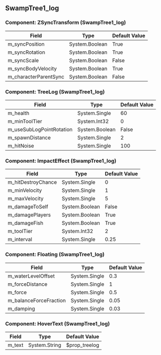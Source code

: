 ## SwampTree1_log

### Component: ZSyncTransform (SwampTree1_log)

|Field|Type|Default Value|
|-----|----|-------------|
|m_syncPosition|System.Boolean|True|
|m_syncRotation|System.Boolean|True|
|m_syncScale|System.Boolean|False|
|m_syncBodyVelocity|System.Boolean|True|
|m_characterParentSync|System.Boolean|False|

### Component: TreeLog (SwampTree1_log)

|Field|Type|Default Value|
|-----|----|-------------|
|m_health|System.Single|60|
|m_minToolTier|System.Int32|0|
|m_useSubLogPointRotation|System.Boolean|False|
|m_spawnDistance|System.Single|2|
|m_hitNoise|System.Single|100|

### Component: ImpactEffect (SwampTree1_log)

|Field|Type|Default Value|
|-----|----|-------------|
|m_hitDestroyChance|System.Single|0|
|m_minVelocity|System.Single|1|
|m_maxVelocity|System.Single|5|
|m_damageToSelf|System.Boolean|False|
|m_damagePlayers|System.Boolean|True|
|m_damageFish|System.Boolean|True|
|m_toolTier|System.Int32|2|
|m_interval|System.Single|0.25|

### Component: Floating (SwampTree1_log)

|Field|Type|Default Value|
|-----|----|-------------|
|m_waterLevelOffset|System.Single|0.3|
|m_forceDistance|System.Single|1|
|m_force|System.Single|0.5|
|m_balanceForceFraction|System.Single|0.05|
|m_damping|System.Single|0.03|

### Component: HoverText (SwampTree1_log)

|Field|Type|Default Value|
|-----|----|-------------|
|m_text|System.String|$prop_treelog|

